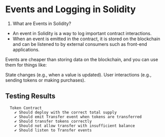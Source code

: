 # Events and Logging in Solidity

1. What are Events in Solidity?
- An event in Solidity is a way to log important contract interactions. 
- When an event is emitted in the contract, it is stored on the blockchain and can be listened to by external consumers such as front-end applications.

Events are cheaper than storing data on the blockchain, and you can use them for things like:

State changes (e.g., when a value is updated).
User interactions (e.g., sending tokens or making purchases).


## Testing Results

```
  Token Contract
    ✔ Should deploy with the correct total supply
    ✔ Should emit Transfer event when tokens are transferred
    ✔ Should transfer tokens correctly
    ✔ Should not allow transfer with insufficient balance
    ✔ Should listen to Transfer events
    
```